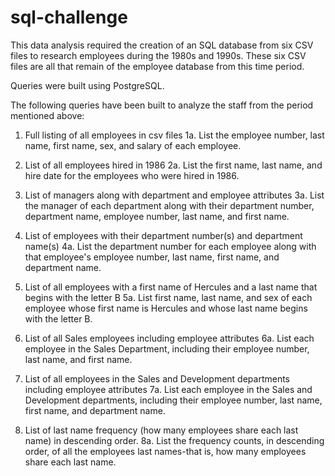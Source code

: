 # sql-challenge


This data analysis required the creation of an SQL database from six CSV files to research employees during the 1980s and 1990s.  These six CSV files are all that remain of the employee database from this time period.

Queries were built using PostgreSQL.

The following queries have been built to analyze the staff from the period mentioned above:
1. Full listing of all employees in csv files
1a. List the employee number, last name, first name, sex, and salary of each employee.

2. List of all employees hired in 1986
2a. List the first name, last name, and hire date for the employees who were hired in 1986.

3. List of managers along with department and employee attributes
3a. List the manager of each department along with their department number, department name, employee number, last name, and first name.

4. List of employees with their department number(s) and department name(s)
4a. List the department number for each employee along with that employee's employee number, last name, first name, and department name.

5. List of all employees with a first name of Hercules and a last name that begins with the letter B
5a. List first name, last name, and sex of each employee whose first name is Hercules and whose last name begins with the letter B.

6. List of all Sales employees including employee attributes
6a. List each employee in the Sales Department, including their employee number, last name, and first name.

7. List of all employees in the Sales and Development departments including employee attributes
7a. List each employee in the Sales and Development departments, including their employee number, last name, first name, and department name.

8. List of last name frequency (how many employees share each last name) in descending order.
8a. List the frequency counts, in descending order, of all the employees last names-that is, how many employees share each last name.